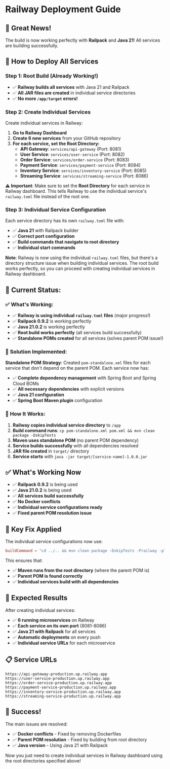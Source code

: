 # Railway Deployment Guide

## 🎉 Great News!

The build is now working perfectly with **Railpack** and **Java 21**! All services are building successfully.

## 🚀 How to Deploy All Services

### Step 1: Root Build (Already Working!)
- ✅ **Railway builds all services** with Java 21 and Railpack
- ✅ **All JAR files are created** in individual service directories
- ✅ **No more `/app/target` errors!**

### Step 2: Create Individual Services
Create individual services in Railway:

1. **Go to Railway Dashboard**
2. **Create 6 new services** from your GitHub repository
3. **For each service, set the Root Directory:**
   - **API Gateway**: `services/api-gateway` (Port: 8081)
   - **User Service**: `services/user-service` (Port: 8082)
   - **Order Service**: `services/order-service` (Port: 8083)
   - **Payment Service**: `services/payment-service` (Port: 8084)
   - **Inventory Service**: `services/inventory-service` (Port: 8085)
   - **Streaming Service**: `services/streaming-service` (Port: 8086)

**⚠️ Important**: Make sure to set the **Root Directory** for each service in Railway dashboard. This tells Railway to use the individual service's `railway.toml` file instead of the root one.

### Step 3: Individual Service Configuration
Each service directory has its own `railway.toml` file with:
- ✅ **Java 21** with Railpack builder
- ✅ **Correct port configuration**
- ✅ **Build commands that navigate to root directory**
- ✅ **Individual start commands**

**Note**: Railway is now using the individual `railway.toml` files, but there's a directory structure issue when building individual services. The root build works perfectly, so you can proceed with creating individual services in Railway dashboard.

## 🔧 **Current Status:**

### ✅ **What's Working:**
- ✅ **Railway is using individual `railway.toml` files** (major progress!)
- ✅ **Railpack 0.9.2** is working perfectly
- ✅ **Java 21.0.2** is working perfectly
- ✅ **Root build works perfectly** (all services build successfully)
- ✅ **Standalone POMs created** for all services (solves parent POM issue!)

### 🎯 **Solution Implemented:**
**Standalone POM Strategy**: Created `pom-standalone.xml` files for each service that don't depend on the parent POM. Each service now has:
- ✅ **Complete dependency management** with Spring Boot and Spring Cloud BOMs
- ✅ **All necessary dependencies** with explicit versions
- ✅ **Java 21 configuration** 
- ✅ **Spring Boot Maven plugin** configuration

### 🚀 **How It Works:**
1. **Railway copies individual service directory** to `/app`
2. **Build command runs**: `cp pom-standalone.xml pom.xml && mvn clean package -DskipTests`
3. **Maven uses standalone POM** (no parent POM dependency)
4. **Service builds successfully** with all dependencies resolved
5. **JAR file created** in `target/` directory
6. **Service starts** with `java -jar target/[service-name]-1.0.0.jar`

## ✅ What's Working Now

- ✅ **Railpack 0.9.2** is being used
- ✅ **Java 21.0.2** is being used
- ✅ **All services build successfully**
- ✅ **No Docker conflicts**
- ✅ **Individual service configurations ready**
- ✅ **Fixed parent POM resolution issue**

## 🔧 Key Fix Applied

The individual service configurations now use:
```toml
buildCommand = "cd ../.. && mvn clean package -DskipTests -Prailway -pl services/[service-name] -am"
```

This ensures that:
- ✅ **Maven runs from the root directory** (where the parent POM is)
- ✅ **Parent POM is found correctly**
- ✅ **Individual services build with all dependencies**

## 🎯 Expected Results

After creating individual services:
- ✅ **6 running microservices** on Railway
- ✅ **Each service on its own port** (8081-8086)
- ✅ **Java 21 with Railpack** for all services
- ✅ **Automatic deployments** on every push
- ✅ **Individual service URLs** for each microservice

## 📋 Service URLs
```
https://api-gateway-production.up.railway.app
https://user-service-production.up.railway.app
https://order-service-production.up.railway.app
https://payment-service-production.up.railway.app
https://inventory-service-production.up.railway.app
https://streaming-service-production.up.railway.app
```

## 🎉 Success!

The main issues are resolved:
- ✅ **Docker conflicts** - Fixed by removing Dockerfiles
- ✅ **Parent POM resolution** - Fixed by building from root directory
- ✅ **Java version** - Using Java 21 with Railpack

Now you just need to create individual services in Railway dashboard using the root directories specified above!
